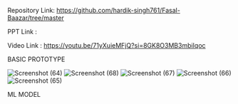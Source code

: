 Repository Link:  https://github.com/hardik-singh761/Fasal-Baazar/tree/master

PPT Link : 

Video Link : https://youtu.be/71yXuieMFjQ?si=8GK8O3MB3mbiIqoc

BASIC PROTOTYPE

![Screenshot (64)](https://github.com/user-attachments/assets/39d9f9f5-d6ca-48f0-9870-8834372395f4)
![Screenshot (68)](https://github.com/user-attachments/assets/2d2346b2-144f-49c6-91d4-154b11fedea3)
![Screenshot (67)](https://github.com/user-attachments/assets/6e192e5b-de72-4026-9490-f30d9b1c58f4)
![Screenshot (66)](https://github.com/user-attachments/assets/49ab9965-e815-439e-a2cd-d11211374001)
![Screenshot (65)](https://github.com/user-attachments/assets/b0f23c37-e1a5-4247-b463-f3543ee2e664)

ML MODEL
